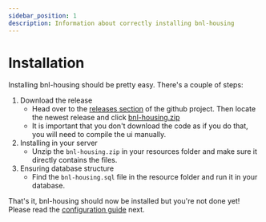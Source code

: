 ```yaml
---
sidebar_position: 1
description: Information about correctly installing bnl-housing
---
```


# Installation

Installing bnl-housing should be pretty easy. There's a couple of steps:

1. Download the release
   - Head over to the [releases section](https://github.com/borisnliscool/bnl-housing/releases) of the github project. Then locate the newest release and click [bnl-housing.zip](https://github.com/borisnliscool/bnl-housing/releases/latest/bnl-housing.zip)
   - It is important that you don't download the code as if you do that, you will need to compile the ui manually.
2. Installing in your server
   - Unzip the `bnl-housing.zip` in your resources folder and make sure it directly contains the files.
3. Ensuring database structure
   - Find the `bnl-housing.sql` file in the resource folder and run it in your database.

That's it, bnl-housing should now be installed but you're not done yet! Please read the [configuration guide](/bnl-housing/guides/configuration) next.
